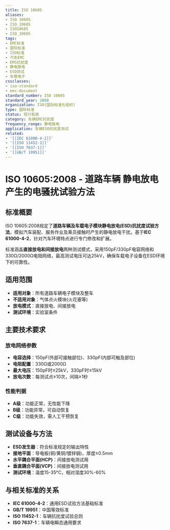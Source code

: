 ```yaml
---
title: ISO 10605
aliases:
- ISO 10605
- ISO_10605
- ISO10605
- ISO_10605
tags:
- EMC标准
- 国际标准
- ISO标准
- 汽车EMC
- EMS抗扰度
- 静电放电
- ESD测试
- 车载电子
cssclasses:
- iso-standard
- emc-document
standard_number: ISO 10605
standard_year: 2008
organization: ISO(国际标准化组织)
type: 国际标准
status: 现行有效
category: 车辆EMC抗扰度
frequency_range: 静电放电
application: 车辆ESD抗扰度测试
related:
- '[[IEC 61000-4-2]]'
- '[[ISO 11452-1]]'
- '[[ISO 7637-1]]'
- '[[GB/T 19951]]'
---
```


# ISO 10605:2008 - 道路车辆 静电放电产生的电骚扰试验方法

## 标准概要

ISO 10605:2008规定了**道路车辆及车载电子模块静电放电(ESD)抗扰度试验方法**，模拟汽车装配、服务作业及乘员接触时产生的静电放电干扰。基于**IEC 61000-4-2**，针对汽车环境特点进行专门修改和扩展。

标准涵盖**直接放电和间接放电**两种测试模式，采用150pF/330pF电容网络和330Ω/2000Ω电阻网络，最高测试电压可达25kV，确保车载电子设备在ESD环境下的可靠性。

## 适用范围

- **适用对象**：所有道路车辆电子模块及整车
- **不适用对象**：气体点火模块(火花塞等)
- **放电模式**：直接放电、间接放电
- **测试环境**：实验室条件

## 主要技术要求

### 放电网络参数

- **电容选择**：150pF(外部可接触部位)、330pF(内部可触及部位)
- **电阻配置**：330Ω或2000Ω
- **最大电压**：150pF时≤25kV，330pF时≤15kV
- **放电次数**：每测试点≥10次，间隔≥1秒

### 性能判据

- **A级**：功能正常，无性能下降
- **B级**：功能异常，可自动恢复
- **C级**：功能失效，需人工干预恢复

## 测试设备与方法

- **ESD发生器**：符合标准规定的输出特性
- **接地平面**：导电板(铜/黄铜/镀锌钢)，厚度≥0.5mm
- **水平耦合平面(HCP)**：间接放电测试用
- **垂直耦合平面(VCP)**：间接放电测试用
- **测试环境**：温度15-35°C，相对湿度30%-60%

## 与相关标准的关系

- **IEC 61000-4-2**：通用ESD试验方法基础标准
- **GB/T 19951**：中国等效标准
- **ISO 11452-1**：车辆抗扰度试验总则
- **ISO 7637-1**：车辆电瞬态通用要求